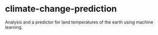 # climate-change-prediction
Analysis and a predictor for land temperatures of the earth using machine learning.
